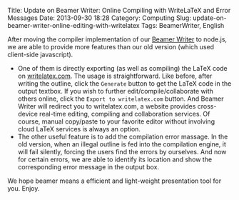 Title: Update on Beamer Writer: Online Compiling with WriteLaTeX and Error Messages
Date: 2013-09-30 18:28
Category: Computing
Slug: update-on-beamer-writer-online-editing-with-writelatex
Tags: BeamerWriter, English

After moving the compiler implementation of our [Beamer Writer](http://lab.grapeot.me/beamer/) to node.js, we are able to provide more features than our old version (which used client-side javascript).

* One of them is directly exporting (as well as compiling) the LaTeX code on [writelatex.com](http://writelatex.com/).
The usage is straightforward.
Like before, after writing the outline, click the `Generate` button to get the LaTeX code in the output textbox.
If you wish to further edit/compile/collaborate with others online, click the `Export to writelatex.com` button.
And Beamer Writer will redirect you to writelatex.com, a website provides cross-device real-time editing, compiling and collaboration services.
Of course, manual copy/paste to your favorite editor without involving cloud LaTeX services is always an option.
* The other useful feature is to add the compilation error massage.
In the old version, when an illegal outline is fed into the compilation engine, it will fail silently, forcing the users find the errors by ourselves.
And now for certain errors, we are able to identify its location and show the corresponding error message in the output box.

We hope beamer means a efficient and light-weight presentation tool for you. 
Enjoy.

